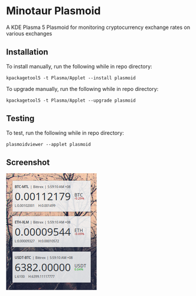 # Minotaur Plasmoid
A KDE Plasma 5 Plasmoid for monitoring cryptocurrency exchange rates on various exchanges

## Installation
To install manually, run the following while in repo directory:
```
kpackagetool5 -t Plasma/Applet --install plasmoid
```

To upgrade manually, run the following while in repo directory:
```
kpackagetool5 -t Plasma/Applet --upgrade plasmoid
```

## Testing
To test, run the following while in repo directory:
```
plasmoidviewer --applet plasmoid
```

## Screenshot
![Screenshot](assets/screenshot.png)
